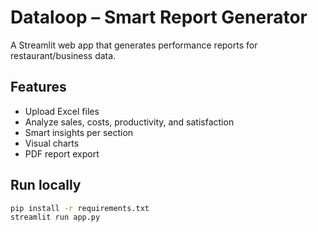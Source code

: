 # Dataloop – Smart Report Generator

A Streamlit web app that generates performance reports for restaurant/business data.

## Features
- Upload Excel files
- Analyze sales, costs, productivity, and satisfaction
- Smart insights per section
- Visual charts
- PDF report export

## Run locally
```bash
pip install -r requirements.txt
streamlit run app.py
